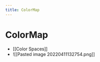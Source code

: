 ```yaml
---
title: ColorMap
---
```


# ColorMap
- [[Color Spaces]]
- ![[Pasted image 20220411132754.png]]










